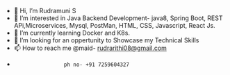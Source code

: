 - 👋 Hi, I’m Rudramuni S
- 👀 I’m interested in Java Backend Development- java8, Spring Boot, REST APi,Microservices, Mysql, PostMan, HTML, CSS, Javascript, React Js.
- 🌱 I’m currently learning Docker and K8s.
- 💞️ I’m looking for an oppertunity to Showcase my Technical Skills
- 📫 How to reach me @maid- rudrarithi08@gmail.com
-                     ph no- +91 7259604327


<!---
RudraRithi/RudraRithi is a ✨ special ✨ repository because its `README.md` (this file) appears on your GitHub profile.
You can click the Preview link to take a look at your changes.
--->
